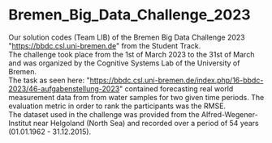 # Bremen_Big_Data_Challenge_2023
Our solution codes (Team LIB) of the Bremen Big Data Challenge 2023 "https://bbdc.csl.uni-bremen.de" from the Student Track. <br>
The challenge took place from the 1st of March 2023 to the 31st of March and was organized by the Cognitive Systems Lab of the University of Bremen. <br>
The task as seen here: "https://bbdc.csl.uni-bremen.de/index.php/16-bbdc-2023/46-aufgabenstellung-2023" contained forecasting real world measurement data from from water samples for two given time periods. The evaluation metric in order to rank the participants was the RMSE. <br>
The dataset used in the challenge was provided from the Alfred-Wegener-Institut near Helgoland (North Sea) and recorded over a period of 54 years (01.01.1962 - 31.12.2015).
